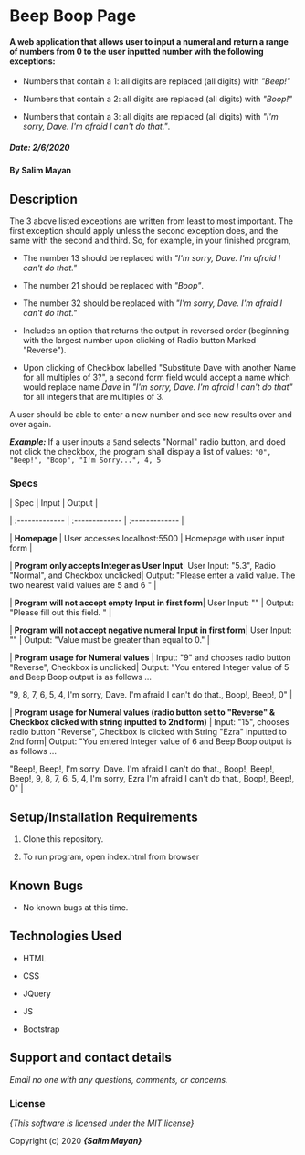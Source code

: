   

# Beep Boop Page

  

  

#### A web application that allows user to input a numeral and return a range of numbers from 0 to the user inputted number with the following exceptions:

  

- Numbers that contain a 1: all digits are replaced (all digits) with _"Beep!"_

- Numbers that contain a 2: all digits are replaced (all digits) with _"Boop!"_

- Numbers that contain a 3: all digits are replaced (all digits) with _"I'm sorry, Dave. I'm afraid I can't do that."_.

  

##### Date: **2/6/2020**

#### By **Salim Mayan**

  

  

## Description

  

The 3 above listed exceptions are written from least to most important. The first exception should apply unless the second exception does, and the same with the second and third. So, for example, in your finished program,

  

- The number 13 should be replaced with _"I'm sorry, Dave. I'm afraid I can't do that."_

- The number 21 should be replaced with _"Boop"_.

- The number 32 should be replaced with _"I'm sorry, Dave. I'm afraid I can't do that."_

-   Includes an option that returns the output in reversed order (beginning with the largest number upon clicking of Radio button Marked "Reverse").

-   Upon clicking of Checkbox labelled "Substitute Dave with another Name for all multiples of 3?", a second form field would accept a name which would replace name _Dave_  in  _"I'm sorry, Dave. I'm afraid I can't do that"_ for all integers that are multiples of 3.  

A user should be able to enter a new number and see new results over and over again.

_**Example:**_ If a user inputs a `5`and selects "Normal" radio button, and doed not click the checkbox, the program shall display a list of values: `"0", "Beep!", "Boop", "I'm Sorry...", 4, 5`

  

  

### Specs

  

| Spec | Input | Output |

  

| :------------- | :------------- | :------------- |

  

| **Homepage** | User accesses localhost:5500 | Homepage with user input form |


| **Program only accepts Integer as User Input**| User Input: "5.3", Radio "Normal", and Checkbox unclicked| Output: "Please enter a valid value. The two nearest valid values are 5 and 6 " |

  

| **Program will not accept empty Input in first form**| User Input: "" | Output: "Please fill out this field. " |

  

| **Program will not accept negative numeral Input in first form**| User Input: "" | Output: "Value must be greater than equal to 0." |

  

| **Program usage for Numeral values** | Input: "9" and chooses radio button "Reverse", Checkbox is unclicked| Output: "You entered Integer value of 5 and Beep Boop output is as follows ...

"9, 8, 7, 6, 5, 4, I'm sorry, Dave. I'm afraid I can't do that., Boop!, Beep!, 0" |

  

| **Program usage for Numeral values (radio button set to "Reverse" & Checkbox clicked with string inputted to 2nd form)** | Input: "15", chooses radio button "Reverse", Checkbox is clicked with String "Ezra" inputted to 2nd form| Output: "You entered Integer value of 6 and Beep Boop output is as follows ...

"Beep!, Beep!, I'm sorry, Dave. I'm afraid I can't do that., Boop!, Beep!, Beep!, 9, 8, 7, 6, 5, 4, I'm sorry, Ezra I'm afraid I can't do that., Boop!, Beep!, 0" |


## Setup/Installation Requirements

  

1. Clone this repository.

  

2. To run program, open index.html from browser

  

## Known Bugs

  

* No known bugs at this time.

  

  

## Technologies Used

  

* HTML

* CSS

* JQuery

* JS

* Bootstrap

  
  

## Support and contact details

  

_Email no one with any questions, comments, or concerns._

  

  

### License

  

  

*{This software is licensed under the MIT license}*

  

  

Copyright (c) 2020 **_{Salim Mayan}_**
